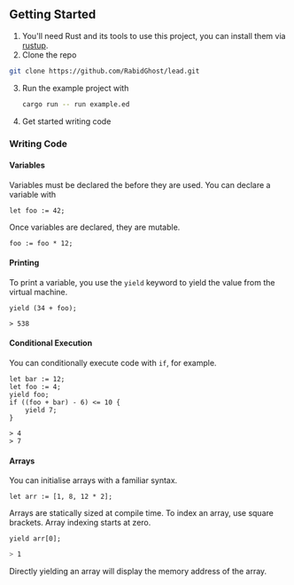 ## Getting Started
1. You'll need Rust and its tools to use this project, you can install them via [rustup](https://rustup.rs).
2. Clone the repo
```sh
git clone https://github.com/RabidGhost/lead.git
```
3. Run the example project with
	```sh
   cargo run -- run example.ed
	```
1. Get started writing code

### Writing Code

#### Variables
Variables must be declared the before they are used. You can declare a variable with
```
let foo := 42;
```
Once variables are declared, they are mutable.
```
foo := foo * 12;
```
#### Printing
To print a variable, you use the `yield` keyword to yield the value from the virtual machine.
```
yield (34 + foo);
```
```
> 538
```
#### Conditional Execution
You can conditionally execute code with `if`, for example.
```
let bar := 12;
let foo := 4;
yield foo;
if ((foo + bar) - 6) <= 10 {
	yield 7;
}
```
```
> 4
> 7
```

#### Arrays
You can initialise arrays with a familiar syntax.
```
let arr := [1, 8, 12 * 2];
```
Arrays are statically sized at compile time. To index an array, use square brackets. Array indexing starts at zero.
```
yield arr[0];
```
```sh
> 1
```
Directly yielding an array will display the memory address of the array.
